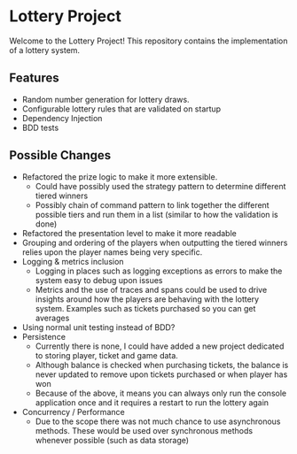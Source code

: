 # Lottery Project

Welcome to the Lottery Project! This repository contains the implementation of a lottery system.

## Features

- Random number generation for lottery draws.
- Configurable lottery rules that are validated on startup
- Dependency Injection
- BDD tests

## Possible Changes
- Refactored the prize logic to make it more extensible.
    - Could have possibly used the strategy pattern to determine different tiered winners
    - Possibly chain of command pattern to link together the different possible tiers and run them in a list (similar to how the validation is done)
- Refactored the presentation level to make it more readable
- Grouping and ordering of the players when outputting the tiered winners relies upon the player names being very specific.
- Logging & metrics inclusion
    - Logging in places such as logging exceptions as errors to make the system easy to debug upon issues
    - Metrics and the use of traces and spans could be used to drive insights around how the players are behaving with the lottery system. Examples such as tickets purchased so you can get averages
- Using normal unit testing instead of BDD?
- Persistence
    - Currently there is none, I could have added a new project dedicated to storing player, ticket and game data.
    - Although balance is checked when purchasing tickets, the balance is never updated to remove upon tickets purchased or when player has won
    - Because of the above, it means you can always only run the console application once and it requires a restart to run the lottery again
- Concurrency / Performance
    - Due to the scope there was not much chance to use asynchronous methods. These would be used over synchronous methods whenever possible (such as data storage)